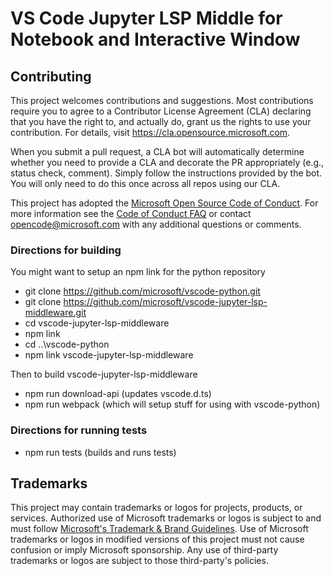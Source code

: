 # VS Code Jupyter LSP Middle for Notebook and Interactive Window

## Contributing

This project welcomes contributions and suggestions. Most contributions require you to agree to a
Contributor License Agreement (CLA) declaring that you have the right to, and actually do, grant us
the rights to use your contribution. For details, visit https://cla.opensource.microsoft.com.

When you submit a pull request, a CLA bot will automatically determine whether you need to provide
a CLA and decorate the PR appropriately (e.g., status check, comment). Simply follow the instructions
provided by the bot. You will only need to do this once across all repos using our CLA.

This project has adopted the [Microsoft Open Source Code of Conduct](https://opensource.microsoft.com/codeofconduct/).
For more information see the [Code of Conduct FAQ](https://opensource.microsoft.com/codeofconduct/faq/) or
contact [opencode@microsoft.com](mailto:opencode@microsoft.com) with any additional questions or comments.

### Directions for building

You might want to setup an npm link for the python repository

- git clone https://github.com/microsoft/vscode-python.git
- git clone https://github.com/microsoft/vscode-jupyter-lsp-middleware.git
- cd vscode-jupyter-lsp-middleware
- npm link
- cd ..\vscode-python
- npm link vscode-jupyter-lsp-middleware

Then to build vscode-jupyter-lsp-middleware

- npm run download-api (updates vscode.d.ts)
- npm run webpack (which will setup stuff for using with vscode-python)

### Directions for running tests

- npm run tests (builds and runs tests)

## Trademarks

This project may contain trademarks or logos for projects, products, or services. Authorized use of Microsoft
trademarks or logos is subject to and must follow
[Microsoft's Trademark & Brand Guidelines](https://www.microsoft.com/en-us/legal/intellectualproperty/trademarks/usage/general).
Use of Microsoft trademarks or logos in modified versions of this project must not cause confusion or imply Microsoft sponsorship.
Any use of third-party trademarks or logos are subject to those third-party's policies.
